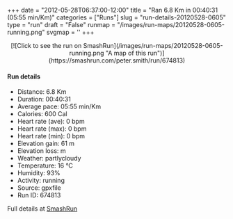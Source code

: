 +++
date = "2012-05-28T06:37:00-12:00"
title = "Ran 6.8 Km in 00:40:31 (05:55 min/Km)"
categories = ["Runs"]
slug = "run-details-20120528-0605"
type = "run"
draft = "False"
runmap = "/images/run-maps/20120528-0605-running.png"
svgmap = '<polyline points="84 100, 83 98, 85 99, 88 95, 90 86, 79 84, 68 87, 64 88, 63 88, 58 91, 48 86, 35 77, 33 71, 28 56, 26 52, 26 49, 28 46, 13 37, 10 23, 9 15, 11 6, 15 2, 22 0, 23 3, 21 12, 31 20, 35 25, 49 30, 56 34, 59 34, 60 30, 62 30, 63 33, 65 35, 74 37, 74 41">'
+++



<!--more-->

<center>
[![Click to see the run on SmashRun](/images/run-maps/20120528-0605-running.png "A map of this run")](https://smashrun.com/peter.smith/run/674813)
</center>

#### Run details

* Distance: 6.8 Km
* Duration: 00:40:31
* Average pace: 05:55 min/Km
* Calories: 600 Cal
* Heart rate (ave): 0 bpm
* Heart rate (max): 0 bpm
* Heart rate (min): 0 bpm
* Elevation gain: 61 m
* Elevation loss:  m
* Weather: partlycloudy
* Temperature: 16 &deg;C
* Humidity: 93%
* Activity: running
* Source: gpxfile
* Run ID: 674813

Full details at [SmashRun](https://smashrun.com/peter.smith/run/674813)